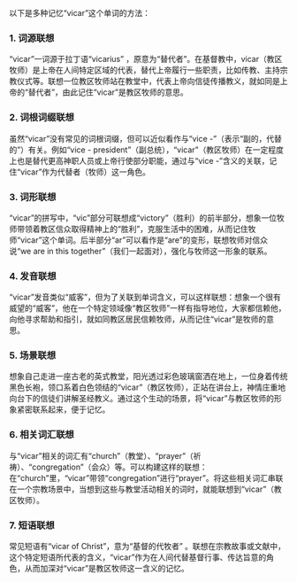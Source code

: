 以下是多种记忆“vicar”这个单词的方法：

### 1. 词源联想
“vicar”一词源于拉丁语“vicarius” ，原意为“替代者”。在基督教中，vicar（教区牧师）是上帝在人间特定区域的代表，替代上帝履行一些职责，比如传教、主持宗教仪式等。联想一位教区牧师站在教堂中，代表上帝向信徒传播教义，就如同是上帝的“替代者”，由此记住“vicar”是教区牧师的意思。

### 2. 词根词缀联想
虽然“vicar”没有常见的词根词缀，但可以近似看作与“vice -”（表示“副的，代替的”）有关。例如“vice - president”（副总统），“vicar”（教区牧师）在一定程度上也是替代更高神职人员或上帝行使部分职能，通过与“vice -”含义的关联，记住“vicar”作为代替者（牧师）这一角色。

### 3. 词形联想
“vicar”的拼写中，“vic”部分可联想成“victory”（胜利）的前半部分，想象一位牧师带领着教区信众取得精神上的“胜利”，克服生活中的困难，从而记住牧师“vicar”这个单词。后半部分“ar”可以看作是“are”的变形，联想牧师对信众说“we are in this together”（我们一起面对），强化与牧师这一形象的联系。

### 4. 发音联想
“vicar”发音类似“威客”，但为了关联到单词含义，可以这样联想：想象一个很有威望的“威客”，他在一个特定领域像“教区牧师”一样有指导地位，大家都信赖他，向他寻求帮助和指引，就如同教区居民信赖牧师，从而记住“vicar”是牧师的意思。

### 5. 场景联想
想象自己走进一座古老的英式教堂，阳光透过彩色玻璃窗洒在地上，一位身着传统黑色长袍，领口系着白色领结的“vicar”（教区牧师），正站在讲台上，神情庄重地向台下的信徒们讲解圣经教义。通过这个生动的场景，将“vicar”与教区牧师的形象紧密联系起来，便于记忆。

### 6. 相关词汇联想
与“vicar”相关的词汇有“church”（教堂）、“prayer”（祈祷）、“congregation”（会众）等。可以构建这样的联想：在“church”里，“vicar”带领“congregation”进行“prayer”。将这些相关词汇串联在一个宗教场景中，当想到这些与教堂活动相关的词时，就能联想到“vicar”（教区牧师）。

### 7. 短语联想
常见短语有“vicar of Christ”，意为“基督的代牧者” 。联想在宗教故事或文献中，这个特定短语所代表的含义，“vicar”作为在人间代替基督行事、传达旨意的角色，从而加深对“vicar”是教区牧师这一含义的记忆。 